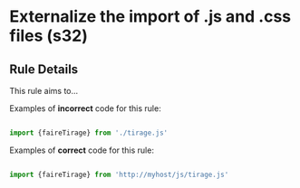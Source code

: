 # Externalize the import of .js and .css files (s32)


## Rule Details

This rule aims to...

Examples of **incorrect** code for this rule:

```js

import {faireTirage} from './tirage.js'

```

Examples of **correct** code for this rule:

```js

import {faireTirage} from 'http://myhost/js/tirage.js'

```

